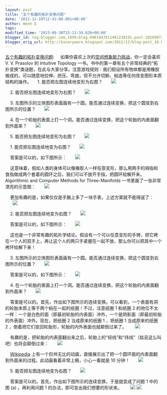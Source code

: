 ```yaml
---
layout: post
title: "五个有趣的拓扑变换问题"
date: '2012-12-19T12:42:00.001+08:00'
author: Wenh Q
tags:
modified_time: '2013-09-30T15:11:34.026+08:00'
blogger_id: tag:blogger.com,1999:blog-4961947611491238191.post-2016997224612900021
blogger_orig_url: http://binaryware.blogspot.com/2012/12/blog-post_18.html
---
```


[五个有趣的拓扑变换问题](http://www.matrix67.com/blog/archives/5140):
    如果你喜欢上次的[空间想象能力挑战](http://www.matrix67.com/blog/archives/5077)，你一定会喜欢
V. V. Prasolov 的 Intuitive Topology
一书。书中的第一章有五个非常经典的“拓扑变换”类谜题，在此与大家分享。注意游戏规则：我们假设所有物体都是用橡胶做成的，可以随意地拉伸、挤压、弯曲，但不允许切断、粘连等任何改变图形本质结构的操作。
    1. 能否把左图连续地变形为右图？
      ![](http://www.matrix67.com/blogimage_2012/201212181.png)


    2. 能否把左图连续地变形为右图？
      ![](http://www.matrix67.com/blogimage_2012/201212182.png)


    3.
左图所示的立体图形表面画有一个圆。能否通过连续变换，把这个圆变到右图所示的位置？
      ![](http://www.matrix67.com/blogimage_2012/201212183.png)


    4.
在一个轮胎的表面上打一个洞。能否通过连续变换，把这个轮胎的内表面翻到外面来？
      ![](http://www.matrix67.com/blogimage_2012/201212184.png)


    5. 能否把左图连续地变形为右图？
      ![](http://www.matrix67.com/blogimage_2012/201212185.png)


























    1. 能否把左图连续地变为右图？
      ![](http://www.matrix67.com/blogimage_2012/201212181.png)


    答案是可以的，如下图所示：
      ![](http://www.matrix67.com/blogimage_2012/201212186.png)


    这意味着，假如人类的身体可以像橡胶人一样任意变形，那么用两手的拇指和食指做成两个套着的圆环之后，我们可以不放开手指，把圆环给解开来。
Algorithmic and Computer Methods for Three-Manifolds
一书里画了一张非常漂亮的示意图：
      ![](http://www.matrix67.com/blogimage_2012/201212187a.png)


    更加有趣的是，如果仅仅是手腕上多了一块手表，上述方案就不能得逞了：
      ![](http://www.matrix67.com/blogimage_2012/201212187b.png)


    2. 能否把左图连续地变为右图？
      ![](http://www.matrix67.com/blogimage_2012/201212182.png)


    答案是可以的，如下图所示：
      ![](http://www.matrix67.com/blogimage_2012/201212188.png)


    这也是一个非常有趣的拓扑学结论。假设有一个可以任意变形的手铐，把它拷在一个人的双手上，再让这个人的两只手紧握在一起不放，那么你可以把其中一个拷环给解下来！


    3.
左图所示的立体图形表面画有一个圆。能否通过连续变换，把这个圆变到右图所示的位置？
      ![](http://www.matrix67.com/blogimage_2012/201212183.png)


    答案是可以的，如下图所示：
      ![](http://www.matrix67.com/blogimage_2012/201212189.png)


    4.
在一个轮胎的表面上打一个洞。能否通过连续变换，把这个轮胎的内表面翻到外面来？
      ![](http://www.matrix67.com/blogimage_2012/201212184.png)


    答案是可以的。首先，作出如下图所示的连续变换。可以看到，一个表面有洞的轮胎本质上等于两个粘在一起的纸圈！不过，注意纸圈
1 和纸圈 2
的地位不太一样：一个是白色的面（即最初轮胎的内表面）冲外，一个是阴影面（即最初轮胎的外表面）冲外。现在，把纸圈
2 当成原来的纸圈 1 ，把纸圈 1 当成原来的纸圈 2
，倒着把它们变回轮胎形，轮胎的内外表面也就颠倒过来了。
      ![](http://www.matrix67.com/blogimage_2012/2012121810.png)


    有趣的是，把轮胎的内表面翻出来之后，轮胎上的“经线”和“纬线”（姑且这么叫吧）也将会颠倒过来：
      ![](http://www.matrix67.com/blogimage_2012/2012121811.png)


    [Wikipedia](http://en.wikipedia.org/wiki/File:Inside-out_torus_(animated,_small).gif)
上有一个巨帅无比的动画，直接展示出了把一个圆环面的内表面翻到外面来的过程。此动画看着非常上瘾，小心一看就是
10 分钟！
      ![](http://www.matrix67.com/blogimage_2012/2012121812.gif)


    5. 能否把左图连续地变为右图？
      ![](http://www.matrix67.com/blogimage_2012/201212185.png)


    答案是可以的。首先，作出如下图所示的连续变换，于是就变成了问题 1
中的图 (a) 。再利用问题 1 的办法，即可变出我们想要的形状来。
      ![](http://www.matrix67.com/blogimage_2012/2012121813.png)
![](http://www1.feedsky.com/t1/702149055/matrix67/feedsky/s.gif?r=http://www.matrix67.com/blog/archives/5140)
